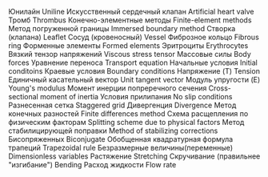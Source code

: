 Юнилайн                                         Uniline
Искусственный сердечный клапан                  Artificial heart valve
Тромб                                           Thrombus
Конечно-элементные методы                       Finite-element methods
Метод погруженной границы                       Immersed boundary method
Створка (клапана)                               Leaflet
Сосуд (кровеносный)                             Vessel
Фиброзное кольцо                                Fibrous ring
Форменные элементы                              Formed elements
Эритроциты                                      Erythrocytes
Вязкий тензор напряжений                        Viscous stress tensor
Массовые силы                                   Body forces
Уравнение переноса                              Transport equation
Начальные условия                               Initial conditoins
Краевые условия                                 Boundary conditions
Напряжение (T)                                  Tension
Единичный касательный вектор                    Unit tangent vector
Модуль упругости (E)                            Young's modulus
Момент инерции попреречного сечения             Cross-sectional moment of inertia
Условия прилипания                              No slip conditions
Разнесенная сетка                               Staggered grid
Дивергенция                                     Divergence
Метод конечных разностей                        Finite differences method
Схема расщепления по физическим факторам        Splitting scheme due to physical factors
Метод стабилицирующей поправки                  Method of stabilizing corrections
Бисопряженных                                   Biconjugate
Обобщенная квадратурная формула трапеций        Trapezoidal rule
Безразмерные величины(переменные)               Dimensionless variables
Растяжение                                      Stretching
Скручивание (правильнее "изгибание")            Bending
Расход жидкости                                 Flow rate
